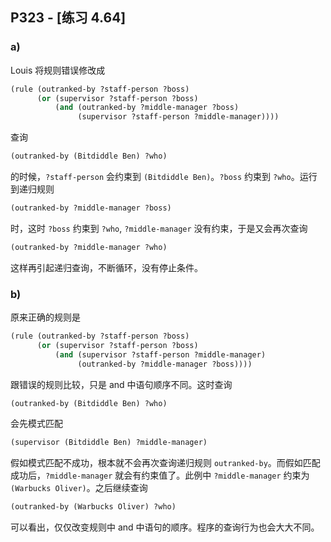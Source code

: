 ## P323 - [练习 4.64]

### a)

Louis 将规则错误修改成

``` Scheme
(rule (outranked-by ?staff-person ?boss)
      (or (supervisor ?staff-person ?boss)
          (and (outranked-by ?middle-manager ?boss)
               (supervisor ?staff-person ?middle-manager))))
```

查询

``` Scheme
(outranked-by (Bitdiddle Ben) ?who)
```             
的时候，`?staff-person` 会约束到 `(Bitdiddle Ben)`。`?boss` 约束到 `?who`。运行到递归规则

``` Scheme
(outranked-by ?middle-manager ?boss)
```

时，这时 `?boss` 约束到 `?who`, `?middle-manager` 没有约束，于是又会再次查询

``` Scheme
(outranked-by ?middle-manager ?who)
```

这样再引起递归查询，不断循环，没有停止条件。

### b)

原来正确的规则是

``` Scheme
(rule (outranked-by ?staff-person ?boss)
      (or (supervisor ?staff-person ?boss)
          (and (supervisor ?staff-person ?middle-manager)
               (outranked-by ?middle-manager ?boss))))
```

跟错误的规则比较，只是 and 中语句顺序不同。这时查询

``` Scheme
(outranked-by (Bitdiddle Ben) ?who)
```

会先模式匹配

``` Scheme
(supervisor (Bitdiddle Ben) ?middle-manager)
```

假如模式匹配不成功，根本就不会再次查询递归规则 `outranked-by`。而假如匹配成功后，`?middle-manager` 就会有约束值了。此例中 `?middle-manager` 约束为 `(Warbucks Oliver)`。之后继续查询

``` Scheme
(outranked-by (Warbucks Oliver) ?who)
```

可以看出，仅仅改变规则中 and 中语句的顺序。程序的查询行为也会大大不同。

